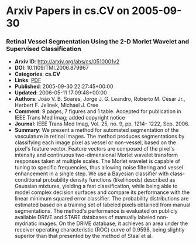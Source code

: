 # Arxiv Papers in cs.CV on 2005-09-30
### Retinal Vessel Segmentation Using the 2-D Morlet Wavelet and Supervised Classification
- **Arxiv ID**: http://arxiv.org/abs/cs/0510001v2
- **DOI**: 10.1109/TMI.2006.879967
- **Categories**: **cs.CV**
- **Links**: [PDF](http://arxiv.org/pdf/cs/0510001v2)
- **Published**: 2005-09-30 22:27:45+00:00
- **Updated**: 2006-05-11 17:09:48+00:00
- **Authors**: João V. B. Soares, Jorge J. G. Leandro, Roberto M. Cesar Jr., Herbert F. Jelinek, Michael J. Cree
- **Comment**: 9 pages, 7 figures and 1 table. Accepted for publication in IEEE
  Trans Med Imag; added copyright notice
- **Journal**: IEEE Trans Med Imag, Vol. 25, no. 9, pp. 1214- 1222, Sep. 2006.
- **Summary**: We present a method for automated segmentation of the vasculature in retinal images. The method produces segmentations by classifying each image pixel as vessel or non-vessel, based on the pixel's feature vector. Feature vectors are composed of the pixel's intensity and continuous two-dimensional Morlet wavelet transform responses taken at multiple scales. The Morlet wavelet is capable of tuning to specific frequencies, thus allowing noise filtering and vessel enhancement in a single step. We use a Bayesian classifier with class-conditional probability density functions (likelihoods) described as Gaussian mixtures, yielding a fast classification, while being able to model complex decision surfaces and compare its performance with the linear minimum squared error classifier. The probability distributions are estimated based on a training set of labeled pixels obtained from manual segmentations. The method's performance is evaluated on publicly available DRIVE and STARE databases of manually labeled non-mydriatic images. On the DRIVE database, it achieves an area under the receiver operating characteristic (ROC) curve of 0.9598, being slightly superior than that presented by the method of Staal et al.



